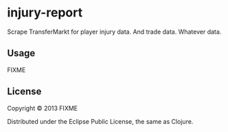# injury-report

Scrape TransferMarkt for player injury data. And trade data. Whatever data.

## Usage

FIXME

## License

Copyright © 2013 FIXME

Distributed under the Eclipse Public License, the same as Clojure.
